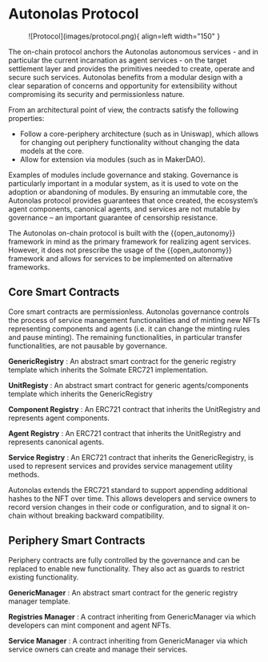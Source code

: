 # Autonolas Protocol

<figure markdown>
![Protocol](images/protocol.png){ align=left width="150" }
</figure>

The on-chain protocol anchors the Autonolas autonomous services - and in particular the current incarnation as agent services - on the target settlement layer and provides the primitives needed to create, operate and secure such services. Autonolas benefits from a modular design with a clear separation of concerns and opportunity for extensibility without compromising its security and permissionless nature.

From an architectural point of view, the contracts satisfy the following properties:

* Follow a core-periphery architecture (such as in Uniswap), which allows for changing out periphery functionality without changing the data models at the core.
* Allow for extension via modules (such as in MakerDAO).

Examples of modules include governance and staking. Governance is particularly important in a modular system, as it is used to vote on the adoption or abandoning of modules. By ensuring an immutable core, the Autonolas protocol provides guarantees that once created, the ecosystem’s agent components, canonical agents, and services are not mutable by governance – an important guarantee of censorship resistance.

The Autonolas on-chain protocol is built with the {{open_autonomy}} framework in mind as the primary framework for realizing agent services. However, it does not prescribe the usage of the {{open_autonomy}} framework and allows for services to be implemented on alternative frameworks.

## Core Smart Contracts

Core smart contracts are permissionless. Autonolas governance controls the process of service management functionalities and of minting new NFTs representing components and agents (i.e. it can change the minting rules and pause minting). The remaining functionalities, in particular transfer functionalities, are not pausable by governance.

**GenericRegistry**
:	An abstract smart contract for the generic registry template which inherits the Solmate ERC721 implementation. 

**UnitRegisty**
:	An abstract smart contract for generic agents/components template which inherits the GenericRegistry

**Component Registry**
:	An ERC721 contract that inherits the UnitRegistry and represents agent components.

**Agent Registry**
:	An ERC721 contract that inherits the UnitRegistry and represents canonical agents.

**Service Registry**
:	An ERC721 contract that inherits the GenericRegistry, is used to represent services and provides service management utility methods.

Autonolas extends the ERC721 standard to support appending additional hashes to the NFT over time. This allows developers and service owners to record version changes in their code or configuration, and to signal it on-chain without breaking backward compatibility.

## Periphery Smart Contracts

Periphery contracts are fully controlled by the governance and can be replaced to enable new functionality. They also act as guards to restrict existing functionality.

**GenericManager**
:	An abstract smart contract for the generic registry manager template.

**Registries Manager**
:	A contract inheriting from GenericManager via which developers can mint component and agent NFTs.

**Service Manager**
:	A contract inheriting from GenericManager via which service owners can create and manage their services.
